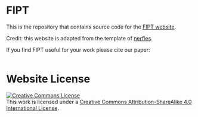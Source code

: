 # FIPT

This is the repository that contains source code for the [FIPT website](https://jerrypiglet.github.io/fipt-ucsd/).

Credit: this website is adapted from the template of [nerfies](https://github.com/nerfies/nerfies.github.io).


If you find FIPT useful for your work please cite our paper:

```
```

# Website License
<a rel="license" href="http://creativecommons.org/licenses/by-sa/4.0/"><img alt="Creative Commons License" style="border-width:0" src="https://i.creativecommons.org/l/by-sa/4.0/88x31.png" /></a><br />This work is licensed under a <a rel="license" href="http://creativecommons.org/licenses/by-sa/4.0/">Creative Commons Attribution-ShareAlike 4.0 International License</a>.
